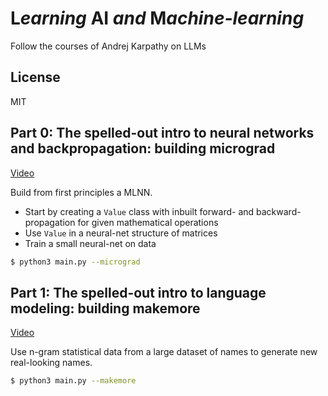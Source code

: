 # L*earning* AI *and* M*achine-learning*
Follow the courses of Andrej Karpathy on LLMs

## License
MIT


## Part 0: The spelled-out intro to neural networks and backpropagation: building micrograd
[Video](https://youtu.be/VMj-3S1tku0)

Build from first principles a MLNN.
- Start by creating a `Value` class with inbuilt forward- and backward-propagation for given mathematical operations
- Use `Value` in a neural-net structure of matrices
- Train a small neural-net on data

```bash
$ python3 main.py --micrograd
```

## Part 1: The spelled-out intro to language modeling: building makemore
[Video](https://youtu.be/PaCmpygFfXo)

Use n-gram statistical data from a large dataset of names to generate new real-looking names.

```bash
$ python3 main.py --makemore
```

